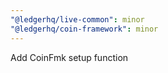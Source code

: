 ```yaml
---
"@ledgerhq/live-common": minor
"@ledgerhq/coin-framework": minor
---
```


Add CoinFmk setup function
